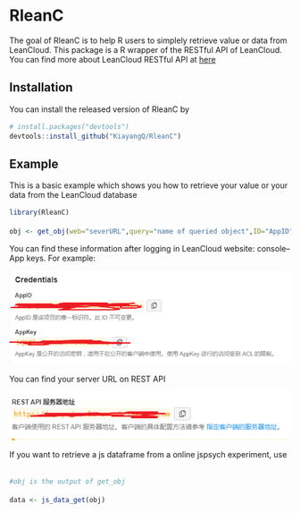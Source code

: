 
<!-- README.md is generated from README.Rmd. Please edit that file -->

# RleanC

The goal of RleanC is to help R users to simplely retrieve value or data
from LeanCloud. This package is a R wrapper of the RESTful API of
LeanCloud. You can find more about LeanCloud RESTful API at
[here](https://leancloud.cn/docs/rest_api.html)

## Installation

You can install the released version of RleanC by

``` r
# install.packages("devtools")
devtools::install_github("KiayangQ/RleanC")
```

## Example

This is a basic example which shows you how to retrieve your value or
your data from the LeanCloud database

``` r
library(RleanC)

obj <- get_obj(web="severURL",query="name of queried object",ID="AppID", KEY="AppKey")
```

You can find these information after logging in LeanCloud website:
console–App keys. For example:

![](man/figures/id_key.png)

You can find your server URL on REST API

![](man/figures/server.png)

If you want to retrieve a js dataframe from a online jspsych experiment,
use

``` r

#obj is the output of get_obj

data <- js_data_get(obj)

```
